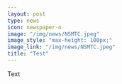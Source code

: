 ```yaml
---
layout: post
type: news
icon: newspaper-o
image: "/img/news/NSMTC.jpeg"
image_style: "max-height: 100px;"
image_link: "/img/news/NSMTC.jpeg"
title: "Test"
---
```


Text